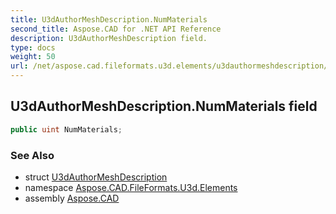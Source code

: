 ```yaml
---
title: U3dAuthorMeshDescription.NumMaterials
second_title: Aspose.CAD for .NET API Reference
description: U3dAuthorMeshDescription field. 
type: docs
weight: 50
url: /net/aspose.cad.fileformats.u3d.elements/u3dauthormeshdescription/nummaterials/
---
```

## U3dAuthorMeshDescription.NumMaterials field

```csharp
public uint NumMaterials;
```

### See Also

* struct [U3dAuthorMeshDescription](../)
* namespace [Aspose.CAD.FileFormats.U3d.Elements](../../u3dauthormeshdescription/)
* assembly [Aspose.CAD](../../../)


